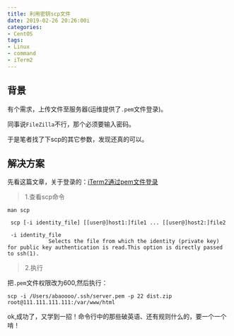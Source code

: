 ```yaml
---
title: 利用密钥scp文件
date: 2019-02-26 20:26:00i
categories: 
- CentOS
tags:
- Linux
- command
- iTerm2
---
```


## 背景

有个需求，上传文件至服务器(运维提供了`.pem`文件登录)。

同事说`FileZilla`不行，那个必须要输入密码。

于是笔者找了下scp的其它参数，发现还真的可以。

## 解决方案

先看这篇文章，关于登录的：[iTerm2通过pem文件登录
](http://www.abble.top/2019/02/18/iTerm2%E9%80%9A%E8%BF%87pem%E6%96%87%E4%BB%B6%E7%99%BB%E5%BD%95/)

> 1.查看scp命令

```
man scp
```
```
 scp [-i identity_file] [[user@]host1:]file1 ... [[user@]host2:]file2
 
 -i identity_file
             Selects the file from which the identity (private key) for public key authentication is read.This option is directly passed to ssh(1).
```

> 2.执行

把`.pem`文件权限改为600,然后执行：
```
scp -i /Users/abaoooo/.ssh/server.pem -p 22 dist.zip root@111.111.111.111:/var/www/html
```

ok,成功了，又学到一招！命令行中的那些破英语、还有规则什么的，要一个一个啃！



